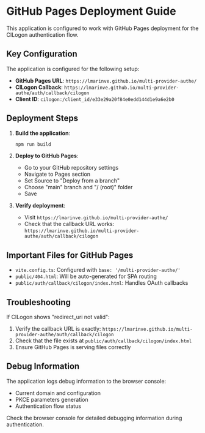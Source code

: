 # GitHub Pages Deployment Guide

This application is configured to work with GitHub Pages deployment for the CILogon authentication flow.

## Key Configuration

The application is configured for the following setup:
- **GitHub Pages URL**: `https://lmarinve.github.io/multi-provider-authe/`
- **CILogon Callback**: `https://lmarinve.github.io/multi-provider-authe/auth/callback/cilogon`
- **Client ID**: `cilogon:/client_id/e33e29a20f84e0edd144d1e9a6e2b0`

## Deployment Steps

1. **Build the application**:
   ```bash
   npm run build
   ```

2. **Deploy to GitHub Pages**:
   - Go to your GitHub repository settings
   - Navigate to Pages section
   - Set Source to "Deploy from a branch"
   - Choose "main" branch and "/ (root)" folder
   - Save

3. **Verify deployment**:
   - Visit `https://lmarinve.github.io/multi-provider-authe/`
   - Check that the callback URL works: `https://lmarinve.github.io/multi-provider-authe/auth/callback/cilogon`

## Important Files for GitHub Pages

- `vite.config.ts`: Configured with `base: '/multi-provider-authe/'`
- `public/404.html`: Will be auto-generated for SPA routing
- `public/auth/callback/cilogon/index.html`: Handles OAuth callbacks

## Troubleshooting

If CILogon shows "redirect_uri not valid":
1. Verify the callback URL is exactly: `https://lmarinve.github.io/multi-provider-authe/auth/callback/cilogon`
2. Check that the file exists at `public/auth/callback/cilogon/index.html`
3. Ensure GitHub Pages is serving files correctly

## Debug Information

The application logs debug information to the browser console:
- Current domain and configuration
- PKCE parameters generation
- Authentication flow status

Check the browser console for detailed debugging information during authentication.